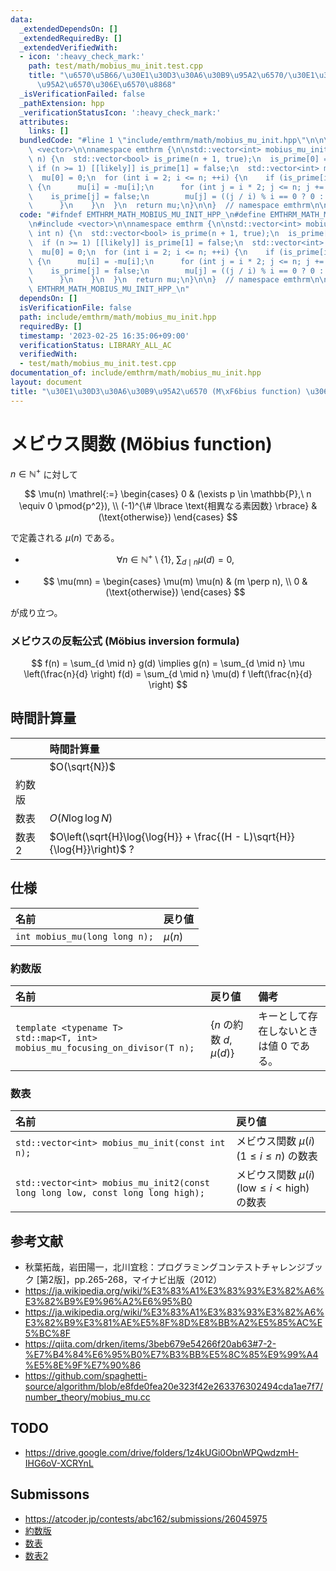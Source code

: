 ```yaml
---
data:
  _extendedDependsOn: []
  _extendedRequiredBy: []
  _extendedVerifiedWith:
  - icon: ':heavy_check_mark:'
    path: test/math/mobius_mu_init.test.cpp
    title: "\u6570\u5B66/\u30E1\u30D3\u30A6\u30B9\u95A2\u6570/\u30E1\u30D3\u30A6\u30B9\
      \u95A2\u6570\u306E\u6570\u8868"
  _isVerificationFailed: false
  _pathExtension: hpp
  _verificationStatusIcon: ':heavy_check_mark:'
  attributes:
    links: []
  bundledCode: "#line 1 \"include/emthrm/math/mobius_mu_init.hpp\"\n\n\n\n#include\
    \ <vector>\n\nnamespace emthrm {\n\nstd::vector<int> mobius_mu_init(const int\
    \ n) {\n  std::vector<bool> is_prime(n + 1, true);\n  is_prime[0] = false;\n \
    \ if (n >= 1) [[likely]] is_prime[1] = false;\n  std::vector<int> mu(n + 1, 1);\n\
    \  mu[0] = 0;\n  for (int i = 2; i <= n; ++i) {\n    if (is_prime[i]) [[unlikely]]\
    \ {\n      mu[i] = -mu[i];\n      for (int j = i * 2; j <= n; j += i) {\n    \
    \    is_prime[j] = false;\n        mu[j] = ((j / i) % i == 0 ? 0 : -mu[j]);\n\
    \      }\n    }\n  }\n  return mu;\n}\n\n}  // namespace emthrm\n\n\n"
  code: "#ifndef EMTHRM_MATH_MOBIUS_MU_INIT_HPP_\n#define EMTHRM_MATH_MOBIUS_MU_INIT_HPP_\n\
    \n#include <vector>\n\nnamespace emthrm {\n\nstd::vector<int> mobius_mu_init(const\
    \ int n) {\n  std::vector<bool> is_prime(n + 1, true);\n  is_prime[0] = false;\n\
    \  if (n >= 1) [[likely]] is_prime[1] = false;\n  std::vector<int> mu(n + 1, 1);\n\
    \  mu[0] = 0;\n  for (int i = 2; i <= n; ++i) {\n    if (is_prime[i]) [[unlikely]]\
    \ {\n      mu[i] = -mu[i];\n      for (int j = i * 2; j <= n; j += i) {\n    \
    \    is_prime[j] = false;\n        mu[j] = ((j / i) % i == 0 ? 0 : -mu[j]);\n\
    \      }\n    }\n  }\n  return mu;\n}\n\n}  // namespace emthrm\n\n#endif  //\
    \ EMTHRM_MATH_MOBIUS_MU_INIT_HPP_\n"
  dependsOn: []
  isVerificationFile: false
  path: include/emthrm/math/mobius_mu_init.hpp
  requiredBy: []
  timestamp: '2023-02-25 16:35:06+09:00'
  verificationStatus: LIBRARY_ALL_AC
  verifiedWith:
  - test/math/mobius_mu_init.test.cpp
documentation_of: include/emthrm/math/mobius_mu_init.hpp
layout: document
title: "\u30E1\u30D3\u30A6\u30B9\u95A2\u6570 (M\xF6bius function) \u306E\u6570\u8868"
---
```


# メビウス関数 (Möbius function)

$n \in \mathbb{N}^+$ に対して

$$
  \mu(n) \mathrel{:=}
  \begin{cases}
    0 & (\exists p \in \mathbb{P},\ n \equiv 0 \pmod{p^2}), \\
    (-1)^{\# \lbrace \text{相異なる素因数} \rbrace} & (\text{otherwise})
  \end{cases}
$$

で定義される $\mu(n)$ である。

- $$
    \forall n \in \mathbb{N}^+ \setminus \lbrace 1 \rbrace,\ \sum_{d \mid n} \mu(d) = 0,
  $$

- $$
    \mu(mn) =
    \begin{cases}
      \mu(m) \mu(n) & (m \perp n), \\
      0 & (\text{otherwise})
    \end{cases}
  $$

が成り立つ。


### メビウスの反転公式 (Möbius inversion formula)

$$
  f(n) = \sum_{d \mid n} g(d) \implies g(n) = \sum_{d \mid n} \mu \left(\frac{n}{d} \right) f(d) = \sum_{d \mid n} \mu(d) f \left(\frac{n}{d} \right)
$$


## 時間計算量

||時間計算量|
|:--|:--|
||$O(\sqrt{N})$|
|約数版||
|数表|$O(N\log{\log{N}})$|
|数表2|$O\left(\sqrt{H}\log{\log{H}} + \frac{(H - L)\sqrt{H}}{\log{H}}\right)$ ?|


## 仕様

|名前|戻り値|
|:--|:--|
|`int mobius_mu(long long n);`|$\mu(n)$|


### 約数版

|名前|戻り値|備考|
|:--|:--|:--|
|`template <typename T>`<br>`std::map<T, int> mobius_mu_focusing_on_divisor(T n);`|$\lbrace n \text{ の約数 } d, \mu(d) \rbrace$|キーとして存在しないときは値 $0$ である。|


### 数表

|名前|戻り値|
|:--|:--|
|`std::vector<int> mobius_mu_init(const int n);`|メビウス関数 $\mu(i)$ ($1 \leq i \leq n$) の数表|
|`std::vector<int> mobius_mu_init2(const long long low, const long long high);`|メビウス関数 $\mu(i)$ ($\mathrm{low} \leq i < \mathrm{high}$) の数表|


## 参考文献

- 秋葉拓哉，岩田陽一，北川宜稔：プログラミングコンテストチャレンジブック \[第2版\]，pp.265-268，マイナビ出版（2012）
- https://ja.wikipedia.org/wiki/%E3%83%A1%E3%83%93%E3%82%A6%E3%82%B9%E9%96%A2%E6%95%B0
- https://ja.wikipedia.org/wiki/%E3%83%A1%E3%83%93%E3%82%A6%E3%82%B9%E3%81%AE%E5%8F%8D%E8%BB%A2%E5%85%AC%E5%BC%8F
- https://qiita.com/drken/items/3beb679e54266f20ab63#7-2-%E7%B4%84%E6%95%B0%E7%B3%BB%E5%8C%85%E9%99%A4%E5%8E%9F%E7%90%86
- https://github.com/spaghetti-source/algorithm/blob/e8fde0fea20e323f42e263376302494cda1ae7f7/number_theory/mobius_mu.cc


## TODO

- https://drive.google.com/drive/folders/1z4kUGi0ObnWPQwdzmH-IHG6oV-XCRYnL


## Submissons

- https://atcoder.jp/contests/abc162/submissions/26045975
- [約数版](https://atcoder.jp/contests/abc162/submissions/26046320)
- [数表](https://atcoder.jp/contests/abc162/submissions/26046042)
- [数表2](https://atcoder.jp/contests/abc162/submissions/26046148)
